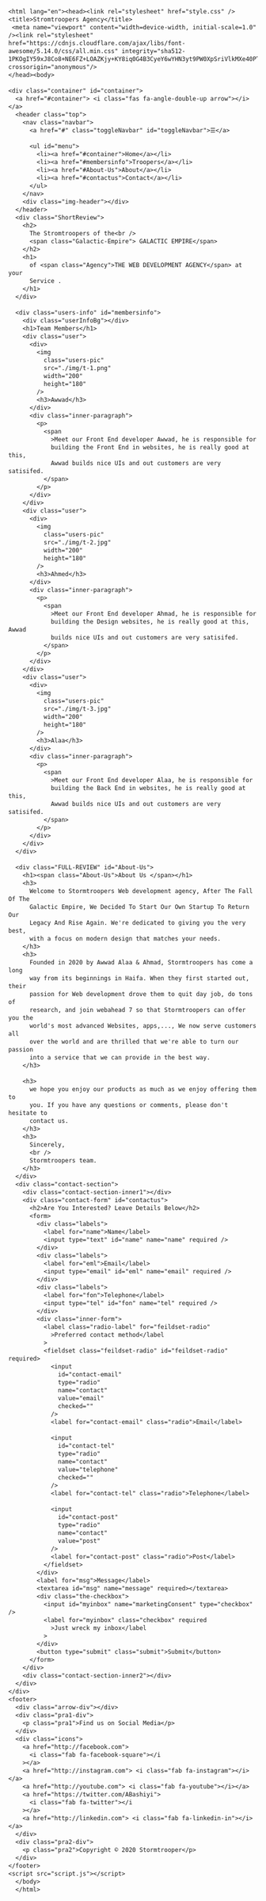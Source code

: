 <!DOCTYPE html> 



      
    <html lang="en"><head><link rel="stylesheet" href="style.css" />
    <title>Stromtroopers Agency</title>
     <meta name="viewport" content="width=device-width, initial-scale=1.0" /><link rel="stylesheet" href="https://cdnjs.cloudflare.com/ajax/libs/font-awesome/5.14.0/css/all.min.css" integrity="sha512-1PKOgIY59xJ8Co8+NE6FZ+LOAZKjy+KY8iq0G4B3CyeY6wYHN3yt9PW0XpSriVlkMXe40PTKnXrLnZ9+fkDaog==" crossorigin="anonymous"/>
    </head><body>
  
    <div class="container" id="container">
      <a href="#container"> <i class="fas fa-angle-double-up arrow"></i></a>
      <header class="top">
        <nav class="navbar">
          <a href="#" class="toggleNavbar" id="toggleNavbar">☰</a>
          
          <ul id="menu">
            <li><a href="#container">Home</a></li>
            <li><a href="#membersinfo">Troopers</a></li>
            <li><a href="#About-Us">About</a></li>
            <li><a href="#contactus">Contact</a></li>
          </ul>
        </nav>
        <div class="img-header"></div>
      </header>
      <div class="ShortReview">
        <h2>
          The Stromtroopers of the<br />
          <span class="Galactic-Empire"> GALACTIC EMPIRE</span>
        </h2>
        <h1>
          of <span class="Agency">THE WEB DEVELOPMENT AGENCY</span> at your
          Service .
        </h1>
      </div>

      <div class="users-info" id="membersinfo">
        <div class="userInfoBg"></div>
        <h1>Team Members</h1>
        <div class="user">
          <div>
            <img
              class="users-pic"
              src="./img/t-1.png"
              width="200"
              height="180"
            />
            <h3>Awwad</h3>
          </div>
          <div class="inner-paragraph">
            <p>
              <span
                >Meet our Front End developer Awwad, he is responsible for
                building the Front End in websites, he is really good at this,
                Awwad builds nice UIs and out customers are very satisifed.
              </span>
            </p>
          </div>
        </div>
        <div class="user">
          <div>
            <img
              class="users-pic"
              src="./img/t-2.jpg"
              width="200"
              height="180"
            />
            <h3>Ahmed</h3>
          </div>
          <div class="inner-paragraph">
            <p>
              <span
                >Meet our Front End developer Ahmad, he is responsible for
                building the Design websites, he is really good at this, Awwad
                builds nice UIs and out customers are very satisifed.
              </span>
            </p>
          </div>
        </div>
        <div class="user">
          <div>
            <img
              class="users-pic"
              src="./img/t-3.jpg"
              width="200"
              height="180"
            />
            <h3>Alaa</h3>
          </div>
          <div class="inner-paragraph">
            <p>
              <span
                >Meet our Front End developer Alaa, he is responsible for
                building the Back End in websites, he is really good at this,
                Awwad builds nice UIs and out customers are very satisifed.
              </span>
            </p>
          </div>
        </div>
      </div>

      <div class="FULL-REVIEW" id="About-Us">
        <h1><span class="About-Us">About Us </span></h1>
        <h3>
          Welcome to Stormtroopers Web development agency, After The Fall Of The
          Galactic Empire, We Decided To Start Our Own Startup To Return Our
          Legacy And Rise Again. We're dedicated to giving you the very best,
          with a focus on modern design that matches your needs.
        </h3>
        <h3>
          Founded in 2020 by Awwad Alaa & Ahmad, Stormtroopers has come a long
          way from its beginnings in Haifa. When they first started out, their
          passion for Web development drove them to quit day job, do tons of
          research, and join webahead 7 so that Stormtroopers can offer you the
          world's most advanced Websites, apps,..., We now serve customers all
          over the world and are thrilled that we're able to turn our passion
          into a service that we can provide in the best way.
        </h3>

        <h3>
          we hope you enjoy our products as much as we enjoy offering them to
          you. If you have any questions or comments, please don't hesitate to
          contact us.
        </h3>
        <h3>
          Sincerely,
          <br />
          Stormtroopers team.
        </h3>
      </div>
      <div class="contact-section">
        <div class="contact-section-inner1"></div>
        <div class="contact-form" id="contactus">
          <h2>Are You Interested? Leave Details Below</h2>
          <form>
            <div class="labels">
              <label for="name">Name</label>
              <input type="text" id="name" name="name" required />
            </div>
            <div class="labels">
              <label for="eml">Email</label>
              <input type="email" id="eml" name="email" required />
            </div>
            <div class="labels">
              <label for="fon">Telephone</label>
              <input type="tel" id="fon" name="tel" required />
            </div>
            <div class="inner-form">
              <label class="radio-label" for="feildset-radio"
                >Preferred contact method</label
              >
              <fieldset class="feildset-radio" id="feildset-radio" required>
                <input
                  id="contact-email"
                  type="radio"
                  name="contact"
                  value="email"
                  checked=""
                />
                <label for="contact-email" class="radio">Email</label>

                <input
                  id="contact-tel"
                  type="radio"
                  name="contact"
                  value="telephone"
                  checked=""
                />
                <label for="contact-tel" class="radio">Telephone</label>

                <input
                  id="contact-post"
                  type="radio"
                  name="contact"
                  value="post"
                />
                <label for="contact-post" class="radio">Post</label>
              </fieldset>
            </div>
            <label for="msg">Message</label>
            <textarea id="msg" name="message" required></textarea>
            <div class="the-checkbox">
              <input id="myinbox" name="marketingConsent" type="checkbox" />
              <label for="myinbox" class="checkbox" required
                >Just wreck my inbox</label
              >
            </div>
            <button type="submit" class="submit">Submit</button>
          </form>
        </div>
        <div class="contact-section-inner2"></div>
      </div>
    </div>
    <footer>
      <div class="arrow-div"></div>
      <div class="pra1-div">
        <p class="pra1">Find us on Social Media</p>
      </div>
      <div class="icons">
        <a href="http://facebook.com">
          <i class="fab fa-facebook-square"></i
        ></a>
        <a href="http://instagram.com"> <i class="fab fa-instagram"></i></a>
        <a href="http://youtube.com"> <i class="fab fa-youtube"></i></a>
        <a href="https://twitter.com/ABashiyi">
          <i class="fab fa-twitter"></i
        ></a>
        <a href="http://linkedin.com"> <i class="fab fa-linkedin-in"></i></a>
      </div>
      <div class="pra2-div">
        <p class="pra2">Copyright © 2020 Stormtrooper</p>
      </div>
    </footer>
    <script src="script.js"></script>
      </body>
      </html>


